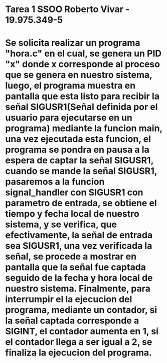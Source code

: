 # Tarea 1 SSOO Roberto Vivar - 19.975.349-5
# Se solicita realizar un programa "hora.c" en el cual, se genera un PID "x" donde x corresponde al proceso que se genera en nuestro sistema, luego, el programa muestra en pantalla que esta listo para recibir la señal SIGUSR1(Señal definida por el usuario para ejecutarse en un programa) mediante la funcion main, una vez ejecutada esta funcion, el programa se pondra en pausa a la espera de captar la señal SIGUSR1, cuando se mande la señal SIGUSR1, pasaremos a la funcion signal_handler con SIGUSR1 con parametro de entrada, se obtiene el tiempo y fecha local de nuestro sistema, y se verifica, que efectivamente, la señal de entrada sea SIGUSR1, una vez verificada la señal, se procede a mostrar en pantalla que la señal fue captada seguido de la fecha y hora local de nuestro sistema. Finalmente, para interrumpir el la ejecucion del programa, mediante un contador, si la señal captada corresponde a SIGINT, el contador aumenta en 1, si el contador llega a ser igual a 2, se finaliza la ejecucion del programa. 
